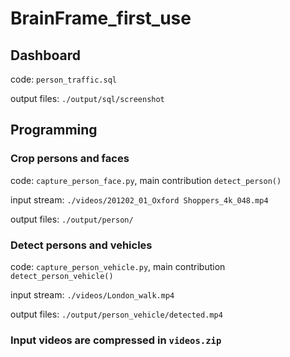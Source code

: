 # BrainFrame_first_use

## Dashboard

code: `person_traffic.sql`

output files: `./output/sql/screenshot`

## Programming

### Crop persons and faces

code: `capture_person_face.py`, main contribution `detect_person()`

input stream: `./videos/201202_01_Oxford Shoppers_4k_048.mp4`

output files: `./output/person/`

### Detect persons and vehicles

code: `capture_person_vehicle.py`, main contribution `detect_person_vehicle()`

input stream: `./videos/London_walk.mp4`

output files: `./output/person_vehicle/detected.mp4`

### Input videos are compressed in `videos.zip`
